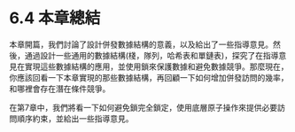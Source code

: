 # 6.4 本章總結

本章開篇，我們討論了設計併發數據結構的意義，以及給出了一些指導意見。然後，通過設計一些通用的數據結構(棧，隊列，哈希表和單鏈表)，探究了在指導意見在實現這些數據結構的應用，並使用鎖來保護數據和避免數據競爭。那麼現在，你應該回看一下本章實現的那些數據結構，再回顧一下如何增加併發訪問的幾率，和哪裡會存在潛在條件競爭。

在第7章中，我們將看一下如何避免鎖完全鎖定，使用底層原子操作來提供必要訪問順序約束，並給出一些指導意見。